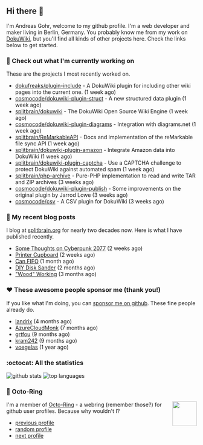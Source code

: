 ## Hi there :wave:

I'm Andreas Gohr, welcome to my github profile. I'm a web developer and maker living in Berlin, Germany. You probably know me from my work on [DokuWiki](https://github.com/splitbrain/dokuwiki), but you'll find all kinds of other projects here. Check the links below to get started.

### :hammer: Check out what I'm currently working on

These are the projects I most recently worked on.


- [dokufreaks/plugin-include](https://github.com/dokufreaks/plugin-include) - A DokuWiki plugin for including other wiki pages into the current one. (1 week ago)
- [cosmocode/dokuwiki-plugin-struct](https://github.com/cosmocode/dokuwiki-plugin-struct) - A new structured data plugin (1 week ago)
- [splitbrain/dokuwiki](https://github.com/splitbrain/dokuwiki) - The DokuWiki Open Source Wiki Engine (1 week ago)
- [cosmocode/dokuwiki-plugin-diagrams](https://github.com/cosmocode/dokuwiki-plugin-diagrams) - Integration with diagrams.net (1 week ago)
- [splitbrain/ReMarkableAPI](https://github.com/splitbrain/ReMarkableAPI) - Docs and implementation of the reMarkable file sync API (1 week ago)
- [splitbrain/dokuwiki-plugin-amazon](https://github.com/splitbrain/dokuwiki-plugin-amazon) - Integrate Amazon data into DokuWiki (1 week ago)
- [splitbrain/dokuwiki-plugin-captcha](https://github.com/splitbrain/dokuwiki-plugin-captcha) - Use a CAPTCHA challenge to protect DokuWiki against automated spam (1 week ago)
- [splitbrain/php-archive](https://github.com/splitbrain/php-archive) - Pure-PHP implementation to read and write TAR and ZIP archives (3 weeks ago)
- [cosmocode/dokuwiki-plugin-publish](https://github.com/cosmocode/dokuwiki-plugin-publish) - Some improvements on the original plugin by Jarrod Lowe (3 weeks ago)
- [cosmocode/csv](https://github.com/cosmocode/csv) - A CSV plugin for DokuWiki (3 weeks ago)

### :scroll: My recent blog posts

I blog at [splitbrain.org](https://www.splitbrain.org) for nearly two decades now. Here is what I have published recently.


- [Some Thoughts on Cyberpunk 2077](https://www.splitbrain.org/blog/2021-02/27-thoughts_on_cyberpunk_2077) (2 weeks ago)
- [Printer Cupboard](https://www.splitbrain.org/blog/2021-02/24-printer_cupboard) (2 weeks ago)
- [Can FIFO](https://www.splitbrain.org/blog/2021-01/22-can_fifo) (1 month ago)
- [DIY Disk Sander](https://www.splitbrain.org/blog/2021-01/03-diy_disk_sander) (2 months ago)
- [&#34;Wood&#34; Working](https://www.splitbrain.org/blog/2020-12/13-wood_working) (3 months ago)

### :hearts:️ These awesome people sponsor me (thank you!)

If you like what I'm doing, you can [sponsor me on github](https://github.com/sponsors/splitbrain). These fine people already do.


- [landrix](https://github.com/landrix) (4 months ago)
- [AzureCloudMonk](https://github.com/AzureCloudMonk) (7 months ago)
- [grtfou](https://github.com/grtfou) (9 months ago)
- [kram242](https://github.com/kram242) (9 months ago)
- [voegelas](https://github.com/voegelas) (1 year ago)

### :octocat: All the statistics

 ![github stats](https://github-readme-stats.vercel.app/api?username=splitbrain&show_icons=true&hide_title=true)
![top languages](https://github-readme-stats.vercel.app/api/top-langs/?username=splitbrain&layout=compact)


### :octopus: Octo-Ring

<img width="64" height="65" src="https://octo-ring.com/static/img/octo.png" align="right" alt="">

I'm a member of [Octo-Ring](https://octo-ring.com/) - a webring (remember those?) for github user profiles. Because why wouldn't I? 

* [previous profile](https://octo-ring.com/p/splitbrain/prev)
* [random profile](https://octo-ring.com/p/splitbrain/random)
* [next profile](https://octo-ring.com/p/splitbrain/next)

